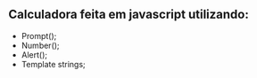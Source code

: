 ## Calculadora feita em javascript utilizando:
- Prompt();
- Number();
- Alert();
- Template strings;
